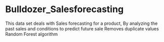 # Bulldozer_Salesforecasting
This data set deals with Sales forecasting for a product, By analyzing the past sales and conditions to predict future sale
Removes duplicate values 
Random Forest algorithm
